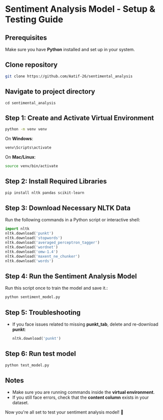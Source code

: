 # Sentiment Analysis Model - Setup & Testing Guide

## Prerequisites
Make sure you have **Python** installed and set up in your system.
## Clone repository
```bash
git clone https://github.com/Aatif-26/sentimental_analysis
```

## Navigate to project directory
```
cd sentimental_analysis
```

## Step 1: Create and Activate Virtual Environment
```bash
python -m venv venv
```
On **Windows**:
```bash
venv\Scripts\activate
```
On **Mac/Linux**:
```bash
source venv/bin/activate
```

## Step 2: Install Required Libraries
```bash
pip install nltk pandas scikit-learn
```

## Step 3: Download Necessary NLTK Data
Run the following commands in a Python script or interactive shell:
```python
import nltk
nltk.download('punkt')
nltk.download('stopwords')
nltk.download('averaged_perceptron_tagger')
nltk.download('wordnet')
nltk.download('omw-1.4')
nltk.download('maxent_ne_chunker')
nltk.download('words')
```



## Step 4: Run the Sentiment Analysis Model
Run this script once to train the model and save it.:
```bash
python sentiment_model.py
```

## Step 5: Troubleshooting
- If you face issues related to missing **punkt_tab**, delete and re-download **punkt**:
  ```python
  nltk.download('punkt')
  ```
## Step 6: Run test model
  ```bash
  python test_model.py
  ```


## Notes
- Make sure you are running commands inside the **virtual environment**.
- If you still face errors, check that the **content column** exists in your dataset.

Now you're all set to test your sentiment analysis model! 🚀


